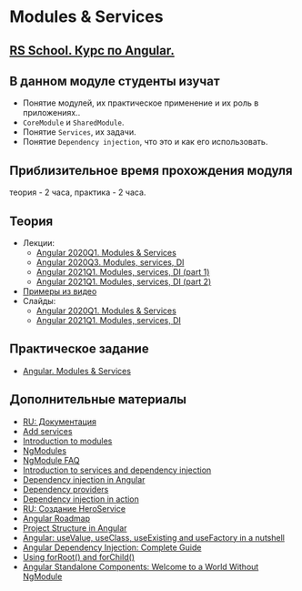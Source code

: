 # Modules & Services

## [RS School. Курс по Angular.](../../README-RU.md)


## В данном модуле студенты изучат

- Понятие модулей, их практическое применение и их роль в приложениях..
- `CoreModule` и `SharedModule`.
- Понятие `Services`, их задачи.
- Понятие `Dependency injection`, что это и как его использовать.

## Приблизительное время прохождения модуля

теория - 2 часа, 
практика - 2 часа.

## Теория
- Лекции:
    - [Angular 2020Q1. Modules & Services](https://youtu.be/t4LuNI9HCMM)
    - [Angular 2020Q3. Modules, services, DI](https://youtu.be/hTwLchuRz1Q)
    - [Angular 2021Q1. Modules, services, DI (part 1)](https://youtu.be/3l8kUDM1naQ)
    - [Angular 2021Q1. Modules, services, DI (part 2)](https://youtu.be/LS6HfpoCPhQ)
- [Примеры из видео](https://github.com/pavelrazuvalau/angular-lectures/tree/master/angular-modules-services)
- Слайды:
    - [Angular 2020Q1. Modules & Services](https://slides.com/pavelrazuvalau/angular-modules-services)
    - [Angular 2021Q1. Modules, services, DI](https://slides.com/dzianis_davydau/modules-services-di)

## Практическое задание
- [Angular. Modules & Services](https://github.com/rolling-scopes-school/tasks/blob/master/tasks/angular/modules-services-routing.md)

## Дополнительные материалы
- [RU: Документация](https://angular24.ru/)
- [Add services](https://angular.io/tutorial/toh-pt4)
- [Introduction to modules](https://angular.io/guide/architecture-modules)
- [NgModules](https://angular.io/guide/ngmodules)
- [NgModule FAQ](https://angular.io/guide/ngmodule-faq)
- [Introduction to services and dependency injection](https://angular.io/guide/architecture-services)
- [Dependency injection in Angular](https://angular.io/guide/dependency-injection)
- [Dependency providers](https://angular.io/guide/dependency-injection-providers)
- [Dependency injection in action](https://angular.io/guide/dependency-injection-in-action)
- [RU: Создание HeroService](https://angular24.ru/tutorial/toh-pt4)
- [Angular Roadmap](https://roadmap.sh/angular)
- [Project Structure in Angular](https://www.youtube.com/watch?v=mJGg7LWmVeU)
- [Angular: useValue, useClass, useExisting and useFactory in a nutshell](https://medium.com/@matsal.dev/angular-usevalue-useclass-useexisting-and-usefactory-in-a-nutshell-97db8d206084)
- [Angular Dependency Injection: Complete Guide](https://blog.angular-university.io/angular-dependency-injection/)
- [Using forRoot() and forChild()](https://www.freelancermap.com/freelancer-tips/12255-forroot-forchild-angular)
- [Angular Standalone Components: Welcome to a World Without NgModule](https://netbasal.com/angular-standalone-components-welcome-to-a-world-without-ngmodule-abd3963e89c5)
